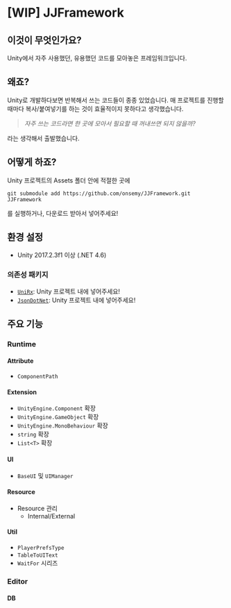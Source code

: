 # [WIP] JJFramework

## 이것이 무엇인가요?

Unity에서 자주 사용했던, 유용했던 코드를 모아놓은 프레임워크입니다.

## 왜죠?

Unity로 개발하다보면 반복해서 쓰는 코드들이 종종 있었습니다. 매 프로젝트를 진행할 때마다 복사/붙여넣기를 하는 것이 효율적이지 못하다고 생각했습니다. 

> *자주 쓰는 코드라면 한 곳에 모아서 필요할 때 꺼내쓰면 되지 않을까?*

라는 생각해서 출발했습니다.

## 어떻게 하죠?

Unity 프로젝트의 Assets 폴더 안에 적절한 곳에

`git submodule add https://github.com/onsemy/JJFramework.git JJFramework`

를 실행하거나, 다운로드 받아서 넣어주세요!

## 환경 설정

- Unity 2017.2.3f1 이상 (.NET 4.6)

### 의존성 패키지

- [`UniRx`](https://github.com/neuecc/UniRx): Unity 프로젝트 내에 넣어주세요!
- [`JsonDotNet`](https://www.parentelement.com/assets/json_net_unity): Unity 프로젝트 내에 넣어주세요!

## 주요 기능

### Runtime

#### Attribute

- `ComponentPath`

#### Extension

- `UnityEngine.Component` 확장
- `UnityEngine.GameObject` 확장
- `UnityEngine.MonoBehaviour` 확장
- `string` 확장
- `List<T>` 확장

#### UI

- `BaseUI` 및 `UIManager`

#### Resource

- Resource 관리
  - Internal/External

#### Util

- `PlayerPrefsType`
- `TableToUIText`
- `WaitFor` 시리즈

### Editor

#### DB

